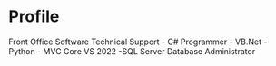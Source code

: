 # Profile
Front Office Software Technical Support - C# Programmer - VB.Net - Python - MVC Core VS 2022 -SQL Server Database Administrator
